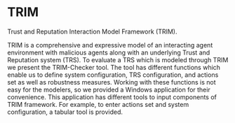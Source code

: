 # TRIM
Trust and Reputation Interaction Model Framework (TRIM).

TRIM is a comprehensive and expressive model of an interacting agent environment with malicious agents along with an underlying Trust and Reputation system (TRS). To evaluate a TRS which is modeled through TRIM we present the TRIM-Checker tool. The tool has different functions which enable us to define system configuration, TRS configuration, and actions set as well as robustness measures. Working with these functions is not easy for the modelers, so we provided a Windows application for their convenience. This application has different tools to input components of TRIM framework. For example, to enter actions set and system configuration, a tabular tool is provided.
